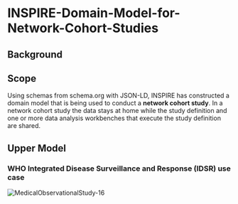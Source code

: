 # INSPIRE-Domain-Model-for-Network-Cohort-Studies
## Background
## Scope
Using schemas from schema.org with JSON-LD, INSPIRE has constructed a domain model that is being used to conduct a **network cohort study**. In a network cohort study the data stays at home while the study definition and one or more data analysis workbenches that execute the study definition are shared.
## Upper Model 
### WHO Integrated Disease Surveillance and Response (IDSR) use case
![MedicalObservationalStudy-16](https://github.com/jaygee-on-github/INSPIRE-Domain-Model-for-Network-Cohort-Studies/assets/137520893/637ff30d-e048-4888-9318-0ec9281b8221)



